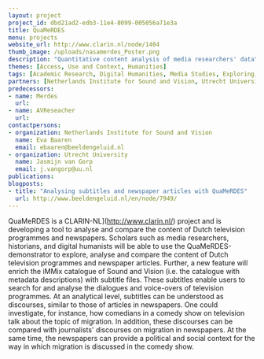 ```yaml
---
layout: project
project_id: dbd21ad2-edb3-11e4-8099-005056a71e3a
title: QuaMeRDES
menu: projects
website_url: http://www.clarin.nl/node/1404
thumb_image: /uploads/nasamerdes_Poster.png
description: "Quantitative content analysis of media researchers' data"
themes: [Access, Use and Context, Humanities]
tags: [Academic Research, Digital Humanities, Media Studies, Exploring, Analysis, CLARIAH, Context Collections]
partners: [Netherlands Institute for Sound and Vision, Utrecht University, University of Amsterdam, National Library of the Netherlands]
predecessors: 
- name: Merdes
  url: 
- name: AVReseacher
  url: 
contactpersons: 
- organization: Netherlands Institute for Sound and Vision
  name: Eva Baaren
  email: ebaaren@beeldengeluid.nl
- organization: Utrecht University
  name: Jasmijn van Gorp
  email: j.vangorp@uu.nl
publications: 
blogposts: 
- title: "Analysing subtitles and newspaper articles with QuaMeRDES"
  url: http://www.beeldengeluid.nl/en/node/7949/
---
```


QuaMeRDES is a CLARIN-NL](http://www.clarin.nl/) project and is developing a tool to analyse and compare the content of Dutch television programmes and newspapers. Scholars such as media researchers, historians, and digital humanists will be able to use the QuaMeRDES-demonstrator to explore, analyse and compare the content of Dutch television programmes and newspaper articles. Further, a new feature will enrich the iMMix catalogue of Sound and Vision (i.e. the catalogue with metadata descriptions) with subtitle files. These subtitles enable users to search for and analyse the dialogues and voice-overs of television programmes. At an analytical level, subtitles can be understood as discourses, similar to those of articles in newspapers. One could investigate, for instance, how comedians in a comedy show on television talk about the topic of migration. In addition, these discourses can be compared with journalists' discourses on migration in newspapers. At the same time, the newspapers can provide a political and social context for the way in which migration is discussed in the comedy show.

